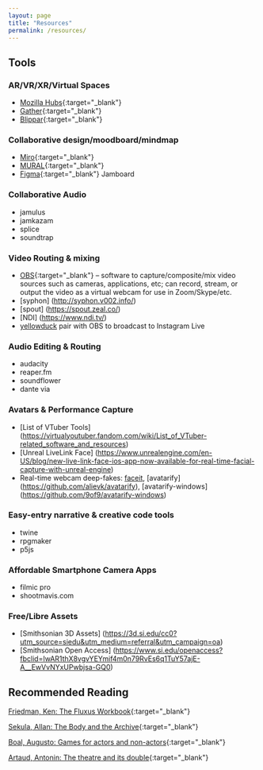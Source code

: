 ```yaml
---
layout: page
title: "Resources"
permalink: /resources/
---
```


## Tools

### AR/VR/XR/Virtual Spaces

- [Mozilla Hubs](https://hubs.mozilla.com/){:target="\_blank"}
- [Gather](https://gather.town/){:target="\_blank"}
- [Blippar](https://blippar.com){:target="\_blank"}

### Collaborative design/moodboard/mindmap

- [Miro](https://miro.com/){:target="\_blank"}
- [MURAL](https://www.mural.co/){:target="\_blank"}
- [Figma](https://www.figma.com/){:target="\_blank"} Jamboard

### Collaborative Audio

- jamulus
- jamkazam
- splice
- soundtrap

### Video Routing & mixing

- [OBS](https://obsproject.com/){:target="\_blank"} &#x2013; software to capture/composite/mix video sources such as cameras, applications, etc; can record, stream, or output the video as a virtual webcam for use in Zoom/Skype/etc.
- [syphon] (http://syphon.v002.info/)
- [spout] (https://spout.zeal.co/)
- [NDI] (https://www.ndi.tv/)
- [yellowduck](https://test) pair with OBS to broadcast to Instagram Live

### Audio Editing & Routing

- audacity
- reaper.fm
- soundflower
- dante via

### Avatars & Performance Capture

- [List of VTuber Tools] (https://virtualyoutuber.fandom.com/wiki/List_of_VTuber-related_software_and_resources)
- [Unreal LiveLink Face] (https://www.unrealengine.com/en-US/blog/new-live-link-face-ios-app-now-available-for-real-time-facial-capture-with-unreal-engine)
- Real-time webcam deep-fakes: [faceit](https://github.com/alew3/faceit_live3), [avatarify] (https://github.com/alievk/avatarify), [avatarify-windows] (https://github.com/9of9/avatarify-windows)

### Easy-entry narrative & creative code tools

- twine
- rpgmaker
- p5js

### Affordable Smartphone Camera Apps

- filmic pro
- shootmavis.com

### Free/Libre Assets

- [Smithsonian 3D Assets] (https://3d.si.edu/cc0?utm_source=siedu&utm_medium=referral&utm_campaign=oa)
- [Smithsonian Open Access] (https://www.si.edu/openaccess?fbclid=IwAR1thX8vgvYEYmif4m0n79RvEs6q1TuY57ajE-A__EwVvNYxUPwbjsa-GQ0)

## Recommended Reading

[Friedman, Ken: The Fluxus Workbook](https://www.dropbox.com/s/ito5xd0gbf6iyr3/Friedman%2C%20Ken%20The%20Fluxus%20Workbook.pdf?dl=0){:target="\_blank"}

[Sekula, Allan: The Body and the Archive](https://www.dropbox.com/s/0cj5uz6982wkk38/Sekula%2C%20Allan%20The%20Body%20and%20The%20Archive.pdf?dl=0){:target="\_blank"}

[Boal, Augusto: Games for actors and non-actors](https://www.dropbox.com/s/twz4p4cjzqkex0v/Boal%2C%20Augusto%20Games%20for%20actors%20and%20non%20actors.pdf?dl=0){:target="\_blank"}

[Artaud, Antonin: The theatre and its double](https://www.dropbox.com/s/jlgi7r5bbkwfdv6/Artaud%2C%20Antonin%20The%20Theatre%20and%20its%20double.pdf?dl=0){:target="\_blank"}
